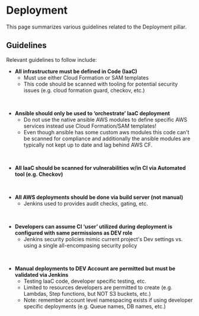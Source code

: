 # Deployment
This page summarizes various guidelines related to the Deployment pillar.

## Guidelines
Relevant guidelines to follow include:

* **All infrastructure must be defined in Code (IaaC)**
    * Must use either Cloud Formation or SAM templates
    * This code should be scanned with tooling for potential security issues (e.g. cloud formation guard, checkov, etc.)

<br/>

* **Ansible should only be used to ‘orchestrate’ IaaC deployment**
    * Do not use the native ansible AWS modules to define specific AWS services instead use Cloud Formation/SAM templates!
    * Even though ansible has some custom aws modules this code can't be scanned for compliance and additionally the ansible modules are typically not kept up to date and lag behind AWS CF.

<br/>

* **All IaaC should be scanned for vulnerabilities w/in CI via Automated tool (e.g. Checkov)**

<br/>

* **All AWS deployments should be done via build server (not manual)**
    * Jenkins used to provides audit checks, gating, etc.

<br/>

* **Developers can assume CI ‘user’ utilized during deployment is configured with same permissions as DEV role**
    * Jenkins security policies mimic current project's Dev settings vs. using a single all-encompasing security policy

<br/>


* **Manual deployments to DEV Account are permitted but must be validated via Jenkins**
    * Testing IaaC code, developer specific testing, etc.
    * Limited to resources developers are permitted to create (e.g. Lambdas, Step functions, but NOT S3 buckets, etc.)
    * Note: remember account level namespacing exists if using developer specific deployments (e.g. Queue names, DB names, etc.)

<br/>
